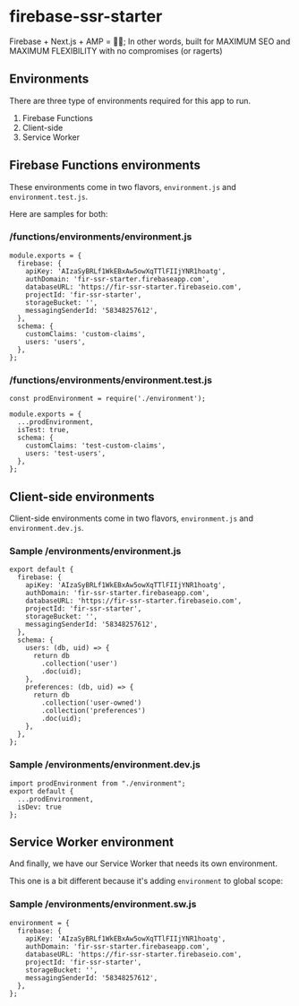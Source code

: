 # firebase-ssr-starter

Firebase + Next.js + AMP = 🐱‍👓; In other words, built for MAXIMUM SEO and MAXIMUM FLEXIBILITY with no compromises (or ragerts)

## Environments

There are three type of environments required for this app to run.

1.  Firebase Functions
2.  Client-side
3.  Service Worker

## Firebase Functions environments

These environments come in two flavors, `environment.js` and `environment.test.js`.

Here are samples for both:

### /functions/environments/environment.js

```
module.exports = {
  firebase: {
    apiKey: 'AIzaSyBRLf1WkEBxAw5owXqTTlFIIjYNR1hoatg',
    authDomain: 'fir-ssr-starter.firebaseapp.com',
    databaseURL: 'https://fir-ssr-starter.firebaseio.com',
    projectId: 'fir-ssr-starter',
    storageBucket: '',
    messagingSenderId: '58348257612',
  },
  schema: {
    customClaims: 'custom-claims',
    users: 'users',
  },
};
```

### /functions/environments/environment.test.js

```
const prodEnvironment = require('./environment');

module.exports = {
  ...prodEnvironment,
  isTest: true,
  schema: {
    customClaims: 'test-custom-claims',
    users: 'test-users',
  },
};
```

## Client-side environments

Client-side environments come in two flavors, `environment.js` and `environment.dev.js`.

### Sample /environments/environment.js

```
export default {
  firebase: {
    apiKey: 'AIzaSyBRLf1WkEBxAw5owXqTTlFIIjYNR1hoatg',
    authDomain: 'fir-ssr-starter.firebaseapp.com',
    databaseURL: 'https://fir-ssr-starter.firebaseio.com',
    projectId: 'fir-ssr-starter',
    storageBucket: '',
    messagingSenderId: '58348257612',
  },
  schema: {
    users: (db, uid) => {
      return db
        .collection('user')
        .doc(uid);
    },
    preferences: (db, uid) => {
      return db
        .collection('user-owned')
        .collection('preferences')
        .doc(uid);
    },
  },
};
```

### Sample /environments/environment.dev.js

```
import prodEnvironment from "./environment";
export default {
  ...prodEnvironment,
  isDev: true
};
```

## Service Worker environment

And finally, we have our Service Worker that needs its own environment.

This one is a bit different because it's adding `environment` to global scope:

### Sample /environments/environment.sw.js

```
environment = {
  firebase: {
    apiKey: 'AIzaSyBRLf1WkEBxAw5owXqTTlFIIjYNR1hoatg',
    authDomain: 'fir-ssr-starter.firebaseapp.com',
    databaseURL: 'https://fir-ssr-starter.firebaseio.com',
    projectId: 'fir-ssr-starter',
    storageBucket: '',
    messagingSenderId: '58348257612',
  },
};
```

